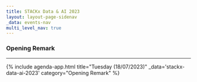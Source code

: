 ```yaml
---
title: STACKx Data & AI 2023
layout: layout-page-sidenav
_data: events-nav
multi_level_nav: true
---
```


<!-- Header -->

### Opening Remark

<hr />

{% include agenda-app.html
title="Tuesday (18/07/2023)"
_data='stackx-data-ai-2023'
category="Opening Remark"
%}

<br />
